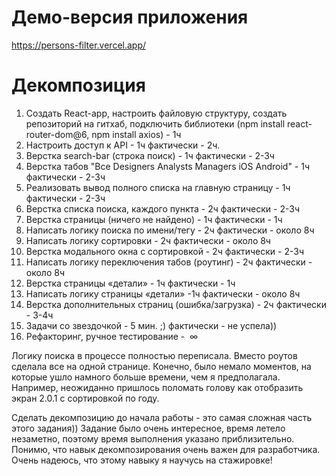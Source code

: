 # Демо-версия приложения
https://persons-filter.vercel.app/

# Декомпозиция

1. Создать React-app, настроить файловую структуру, создать репозиторий на гитхаб, подключить библиотеки (npm install react-router-dom@6, npm install axios) - 1ч
2. Настроить доступ к API - 1ч
   фактически - 2ч.
3. Верстка search-bar (строка поиск) - 1ч
   фактически - 2-3ч
4. Верстка табов "Все Designers Analysts Managers iOS Android" - 1ч
   фактически - 2-3ч
5. Реализовать вывод полного списка на главную страницу - 1ч
   фактически - 2-3ч
6. Верстка списка поиска, каждого пункта - 2ч
   фактически - 2-3ч
7. Верстка страницы (ничего не найдено) - 1ч
   фактически - 1ч
8. Написать логику поиска по имени/тегу - 2ч
   фактически - около 8ч
9. Написать логику сортировки - 2ч
   фактически - около 8ч
10. Верстка модального окна с сортировкой - 2ч
    фактически - 2-3ч
11. Написать логику переключения табов (роутинг) - 2ч
    фактически - около 8ч
12. Верстка страницы «детали» - 1ч
    фактически - 1ч
13. Написать логику страницы «детали» -1ч
    фактически - около 8ч
14. Верстка дополнительных страниц (ошибка/загрузка) - 2ч
    фактически - 3-4ч
15. Задачи со звездочкой - 5 мин. ;)
    фактически - не успела))
16. Рефакторинг, ручное тестирование -  ∞

Логику поиска в процессе полностью переписала. Вместо роутов сделала все на одной странице.
Конечно, было немало моментов, на которые ушло намного больше времени, чем я предполагала.
Например, неожиданно пришлось поломать голову как отобразить экран 2.0.1 с сортировкой по году.

Сделать декомпозицию до начала работы - это самая сложная часть этого задания))
Задание было очень интересное, время летело незаметно, поэтому время выполнения указано приблизительно.
Понимю, что навык декомпозирования очень важен для разработчика.
Очень надеюсь, что этому навыку я научусь на стажировке!
